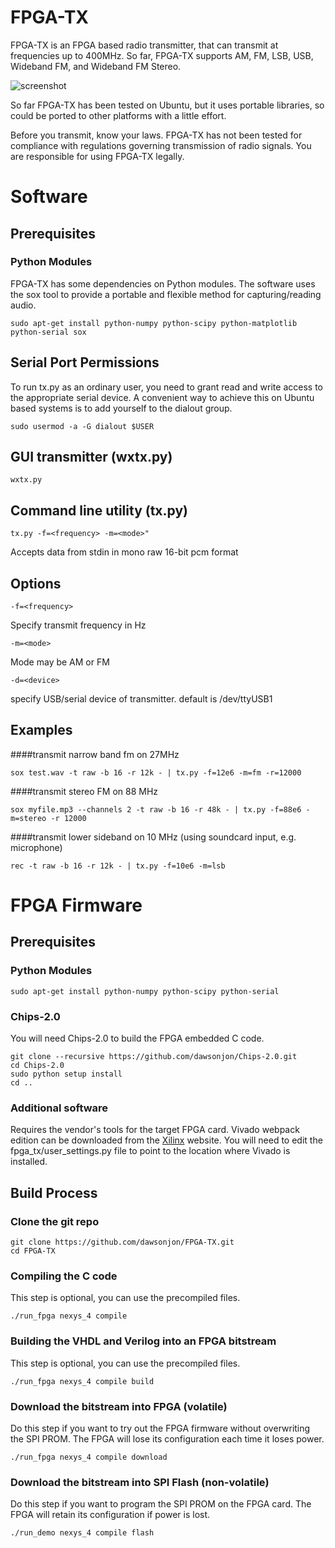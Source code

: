 FPGA-TX
=======

FPGA-TX is an FPGA based radio transmitter, that can transmit at frequencies up
to 400MHz. So far, FPGA-TX supports AM, FM, LSB, USB, Wideband FM, and Wideband
FM Stereo.

![screenshot](https://raw.githubusercontent.com/dawsonjon/FPGA-TX/master/images/screenshot.png)

So far FPGA-TX has been tested on Ubuntu, but it uses portable libraries, so
could be ported to other platforms with a little effort.

Before you transmit, know your laws. FPGA-TX has not been tested for compliance
with regulations governing transmission of radio signals. You are responsible
for using FPGA-TX legally.


Software
========

Prerequisites
-------------

### Python Modules

FPGA-TX has some dependencies on Python modules. The software uses the sox tool
to provide a portable and flexible method for capturing/reading audio.

```
sudo apt-get install python-numpy python-scipy python-matplotlib python-serial sox
```

Serial Port Permissions
-----------------------

To run tx.py as an ordinary user, you need to grant read and write access to
the appropriate serial device. A convenient way to achieve this on Ubuntu based
systems is to add yourself to the dialout group.

```
sudo usermod -a -G dialout $USER
```

GUI transmitter (wxtx.py)
----------------------------
```
wxtx.py
```

Command line utility (tx.py)
----------------------------

```
tx.py -f=<frequency> -m=<mode>"
```

Accepts data from stdin in mono raw 16-bit pcm format

Options
-------

```
-f=<frequency>
```

Specify transmit frequency in Hz

```
-m=<mode>
```

Mode may be AM or FM

```
-d=<device>
```

specify USB/serial device of transmitter. default is /dev/ttyUSB1

Examples
--------


####transmit narrow band fm on 27MHz 

```
sox test.wav -t raw -b 16 -r 12k - | tx.py -f=12e6 -m=fm -r=12000
```

####transmit stereo FM on 88 MHz

```
sox myfile.mp3 --channels 2 -t raw -b 16 -r 48k - | tx.py -f=88e6 -m=stereo -r 12000
```

####transmit lower sideband on 10 MHz (using soundcard input, e.g. microphone)

```
rec -t raw -b 16 -r 12k - | tx.py -f=10e6 -m=lsb
```

FPGA Firmware
=============

Prerequisites
-------------

### Python Modules

```
sudo apt-get install python-numpy python-scipy python-serial
```

### Chips-2.0
You will need Chips-2.0 to build the FPGA embedded C code.

```
git clone --recursive https://github.com/dawsonjon/Chips-2.0.git
cd Chips-2.0
sudo python setup install
cd ..
```

### Additional software
Requires the vendor's tools for the target FPGA card. Vivado webpack edition
can be downloaded from the [Xilinx](www.xilinx.com) website. You will need to
edit the fpga_tx/user_settings.py file to point to the location where Vivado is
installed.

Build Process
-------------

### Clone the git repo

```
git clone https://github.com/dawsonjon/FPGA-TX.git
cd FPGA-TX
```


### Compiling the C code
This step is optional, you can use the precompiled files.

```
./run_fpga nexys_4 compile
```

### Building the VHDL and Verilog into an FPGA bitstream
This step is optional, you can use the precompiled files.

```
./run_fpga nexys_4 compile build
```

### Download the bitstream into FPGA (volatile)
Do this step if you want to try out the FPGA firmware without overwriting the
SPI PROM.  The FPGA will lose its configuration each time it loses power.

```
./run_fpga nexys_4 compile download
```

### Download the bitstream into SPI Flash (non-volatile)
Do this step if you want to program the SPI PROM on the FPGA card.
The FPGA will retain its configuration if power is lost.

```
./run_demo nexys_4 compile flash
```
